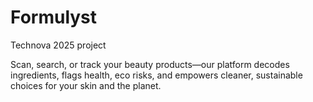 # Formulyst
Technova 2025 project

Scan, search, or track your beauty products—our platform decodes ingredients, flags health, eco risks, and empowers cleaner, sustainable choices for your skin and the planet.
